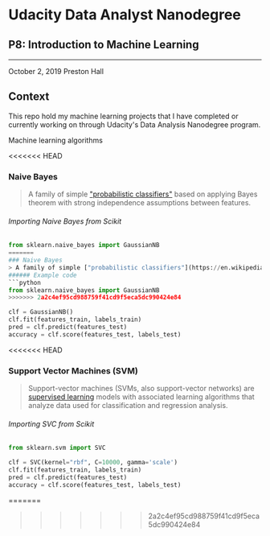 # Udacity Data Analyst Nanodegree
## P8: Introduction to Machine Learning
---
October 2, 2019
Preston Hall


## Context

This repo hold my machine learning projects that I have completed or currently working on through Udacity's Data Analysis Nanodegree program. 

Machine learning algorithms 

<<<<<<< HEAD
### Naive Bayes
> A family of simple ["probabilistic classifiers"](https://en.wikipedia.org/wiki/Probabilistic_classification) based on applying Bayes theorem with strong independence assumptions between features. 

###### Importing Naive Bayes from Scikit
 ```python
from sklearn.naive_bayes import GaussianNB
=======
 ### Naive Bayes
 > A family of simple ["probabilistic classifiers"](https://en.wikipedia.org/wiki/Probabilistic_classification) based on applying Bayes theorem with strong independence assumptions between features. 
 ###### Example code
 ```python
 from sklearn.naive_bayes import GaussianNB
>>>>>>> 2a2c4ef95cd988759f41cd9f5eca5dc990424e84

clf = GaussianNB() 
clf.fit(features_train, labels_train)    
pred = clf.predict(features_test)
accuracy = clf.score(features_test, labels_test)

 ```
<<<<<<< HEAD

 ### Support Vector Machines (SVM)

 > Support-vector machines (SVMs, also support-vector networks) are [supervised learning](https://en.wikipedia.org/wiki/Supervised_learning) models with associated learning algorithms that analyze data used for classification and regression analysis. 

 ###### Importing SVC from Scikit
```python
from sklearn.svm import SVC

clf = SVC(kernel="rbf", C=10000, gamma='scale')
clf.fit(features_train, labels_train)    
pred = clf.predict(features_test)
accuracy = clf.score(features_test, labels_test)
```
=======
>>>>>>> 2a2c4ef95cd988759f41cd9f5eca5dc990424e84
